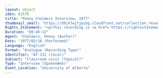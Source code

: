 ```yaml
---
layout: object
iden: 82578
title: "Penny Chalmers Interview, 1977"
thumbnail_small: "https://d9jk7wjtjpu5g.cloudfront.net/collection_resource_files/thumbnails/000/170/883/small/image0.jpeg?1669134491"
Rights_Statement: "<p>This recording is <a href='https://rightsstatements.org/page/InC/1.0/?language=en'>In Copyright</a> and is made available for non-commercial research and educational purposes, with permission from the rights holder(s). The University of Alberta wishes to hear from any copyright owner, or their representative, who believes that this recording has been used without authorization. Please contact <a href='mailto:erahelp@ualberta.ca'>erahelp@ualberta.ca</a>. You may display/perform this material for non-commercial research or teaching purposes. For all other reproduction, performance or distribution uses, please contact the copyright holders.</p>"
Duration: "00:46:12"
Agent: "Chalmers, Penny (Author)"
Date: "1977/02/18 (Performed)"
Language: "English"
Format: "Analogue (Recording Type)"
Identifier: "AT-131 (local)"
Subject: "Classroom visit (Topical)"
Type: "Interview (SpokenWeb)"
Event_Location: "University of Alberta"
---
```


